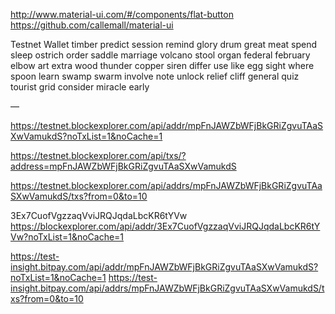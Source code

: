 http://www.material-ui.com/#/components/flat-button
https://github.com/callemall/material-ui

Testnet Wallet
timber predict session remind glory drum great meat spend sleep ostrich order
saddle marriage volcano stool organ federal february elbow art extra wood thunder
copper siren differ use like egg sight where spoon learn swamp swarm
involve note unlock relief cliff general quiz tourist grid consider miracle early

—


https://testnet.blockexplorer.com/api/addr/mpFnJAWZbWFjBkGRiZgvuTAaSXwVamukdS?noTxList=1&noCache=1

https://testnet.blockexplorer.com/api/txs/?address=mpFnJAWZbWFjBkGRiZgvuTAaSXwVamukdS

https://testnet.blockexplorer.com/api/addrs/mpFnJAWZbWFjBkGRiZgvuTAaSXwVamukdS/txs?from=0&to=10


3Ex7CuofVgzzaqVviJRQJqdaLbcKR6tYVw
https://blockexplorer.com/api/addr/3Ex7CuofVgzzaqVviJRQJqdaLbcKR6tYVw?noTxList=1&noCache=1

https://test-insight.bitpay.com/api/addr/mpFnJAWZbWFjBkGRiZgvuTAaSXwVamukdS?noTxList=1&noCache=1
https://test-insight.bitpay.com/api/addrs/mpFnJAWZbWFjBkGRiZgvuTAaSXwVamukdS/txs?from=0&to=10